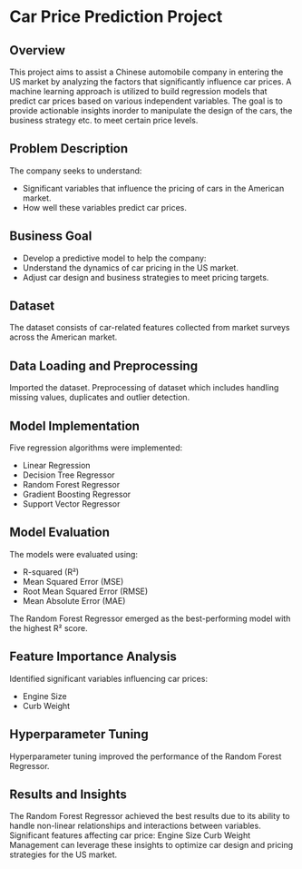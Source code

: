 # Car Price Prediction Project
## Overview
This project aims to assist a Chinese automobile company in entering the US market by analyzing the factors that significantly influence car prices. A machine learning approach is utilized to build regression models that predict car prices based on various independent variables. The goal is to provide actionable insights inorder to manipulate the design of the cars, the business strategy etc. to meet certain price levels. 
## Problem Description
The company seeks to understand:
* Significant variables that influence the pricing of cars in the American market.
* How well these variables predict car prices.
## Business Goal
* Develop a predictive model to help the company:
* Understand the dynamics of car pricing in the US market.
* Adjust car design and business strategies to meet pricing targets.
## Dataset
The dataset consists of car-related features collected from market surveys across the American market.
##  Data Loading and Preprocessing 
Imported the dataset.
Preprocessing of dataset which includes handling missing values, duplicates and outlier detection.

## Model Implementation
Five regression algorithms were implemented:
* Linear Regression
* Decision Tree Regressor
* Random Forest Regressor
* Gradient Boosting Regressor
* Support Vector Regressor
## Model Evaluation 
The models were evaluated using:
* R-squared (R²)
* Mean Squared Error (MSE)
* Root Mean Squared Error (RMSE)
* Mean Absolute Error (MAE)
  
The Random Forest Regressor emerged as the best-performing model with the highest R² score.

## Feature Importance Analysis 
Identified significant variables influencing car prices:
* Engine Size
* Curb Weight
## Hyperparameter Tuning
Hyperparameter tuning improved the performance of the Random Forest Regressor.
## Results and Insights
The Random Forest Regressor achieved the best results due to its ability to handle non-linear relationships and interactions between variables.
Significant features affecting car price:
Engine Size
Curb Weight
Management can leverage these insights to optimize car design and pricing strategies for the US market.
